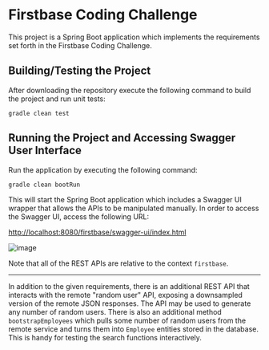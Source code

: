 # Firstbase Coding Challenge
This project is a Spring Boot application which implements the requirements set forth in the Firstbase Coding Challenge.

## Building/Testing the Project
After downloading the repository execute the following command to build the project and run unit tests:

```
gradle clean test
```

## Running the Project and Accessing Swagger User Interface
Run the application by executing the following command:

```
gradle clean bootRun
```

This will start the Spring Boot application which includes a Swagger UI wrapper that allows the APIs to be manipulated manually. In order to access the Swagger UI, access the following URL:

[http://localhost:8080/firstbase/swagger-ui/index.html](http://localhost:8080/firstbase/swagger-ui/index.html)

![image](https://user-images.githubusercontent.com/338921/118195750-cb203600-b419-11eb-8211-87d8a7a336cc.png)

Note that all of the REST APIs are relative to the context `firstbase`.

---

In addition to the given requirements, there is an additional REST API that interacts with the remote "random user" API, exposing a downsampled version of the remote JSON responses. The API may be used to generate any number of random users. There is also an additional method `bootstrapEmployees` which pulls some number of random users from the remote service and turns them into `Employee` entities stored in the database. This is handy for testing the search functions interactively.
